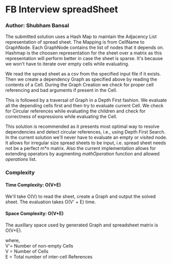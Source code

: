 # FB Interview spreadSheet
### Author: Shubham Bansal

The submitted solution uses a Hash Map to maintain the Adjacency List representation of spread sheet. The Mapping is from CellName to GraphNode. Each GraphNode contains the list of nodes that it depends on. Hashmap is the choosen representation for the sheet over a matrix as this representation will perform better in case the sheet is sparse. It's because we won't have to iterate over empty cells while evaluating.

We read the spread sheet as a csv from the specified input file if it exists. Then we create a dependency Graph as specified above by reading the contents of a Cell. During the Graph Creation we check for proper cell referencing and bad arguments if present in the Cell.

This is followed by a traversal of Graph in a Depth First fashion. We evaluate all the depending cells first and then try to evaluate current Cell. We check for Circular references while evaluating the children and check for correctness of expressions while evaluating the Cell.

This solution is recommended as it presents most optimal way to resolve dependencies and detect circular references, i.e., using Depth First Search. In the current solution we'll never have to evaluate an empty or visited node. It allows for irregular size spread sheets to be input, i.e. spread sheet needs not be a perfect m*n matrix. Also the current implementation allows for extending operators by augmenting *mathOperation* function and allowed *operations* list.

### Complexity
#### Time Complexity: O(V+E)
We'll take O(V) to read the sheet, create a Graph and output the solved sheet. The evaluation takes O(V' + E) time.
#### Space Complexity: O(V+E)
The auxillary space used by generated Graph and spreadsheet matrix is O(V+E).

where,  
V'= Number of non-empty Cells  
V = Number of Cells  
E = Total number of inter-cell References
